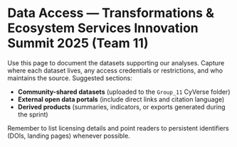 # Data Access — Transformations & Ecosystem Services Innovation Summit 2025 (Team 11)

Use this page to document the datasets supporting our analyses. Capture where each dataset lives, any access credentials or restrictions, and who maintains the source. Suggested sections:

- **Community-shared datasets** (uploaded to the `Group_11` CyVerse folder)
- **External open data portals** (include direct links and citation language)
- **Derived products** (summaries, indicators, or exports generated during the sprint)

Remember to list licensing details and point readers to persistent identifiers (DOIs, landing pages) whenever possible.

